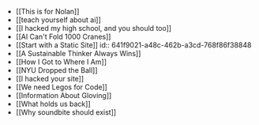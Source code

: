 - [[This is for Nolan]]
- [[teach yourself about ai]]
- [[I hacked my high school, and you should too]]
- [[AI Can't Fold 1000 Cranes]]
- [[Start with a Static Site]]
  id:: 641f9021-a48c-462b-a3cd-768f86f38848
- [[A Sustainable Thinker Always Wins]]
- [[How I Got to Where I Am]]
- [[NYU Dropped the Ball]]
- [[I hacked your site]]
- [[We need Legos for Code]]
- [[Information About Gloving]]
- [[What holds us back]]
- [[Why soundbite should exist]]